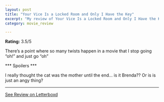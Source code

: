```yaml
---
layout: post
title: "Your Vice Is a Locked Room and Only I Have the Key"
excerpt: "My review of Your Vice Is a Locked Room and Only I Have the Key"
category: movie_review

---
```


**Rating:** 3.5/5

There’s a point where so many twists happen in a movie that I stop going “oh!” and just go “oh”

*** Spoilers ***

I really thought the cat was the mother until the end… is it Brenda?? Or is is just an angy thing?

<hr>

[See Review on Letterboxd](https://boxd.it/3FJz7f)
